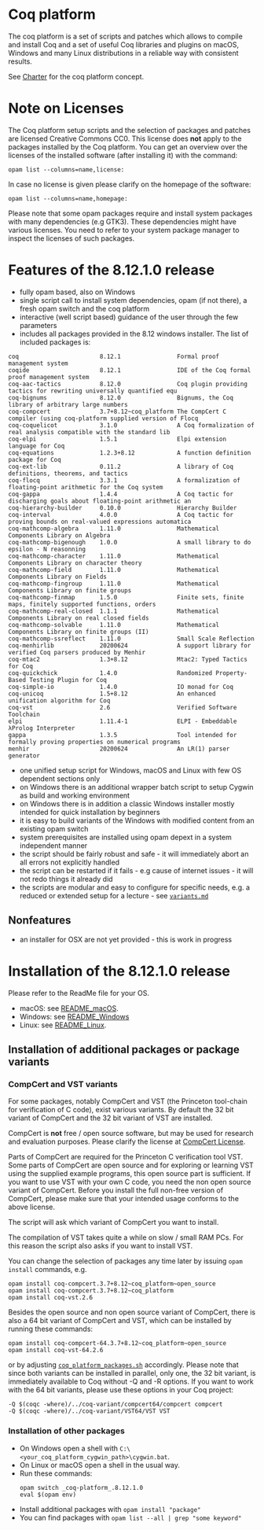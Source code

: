 # Coq platform

The coq platform is a set of scripts and patches which allows to compile and install Coq and
a set of useful Coq libraries and plugins on macOS, Windows and many Linux distributions in a
reliable way with consistent results.

See [Charter](charter.md) for the coq platform concept.

# Note on Licenses

The Coq platform setup scripts and the selection of packages and patches are licensed Creative Commons CC0.
This license does **not** apply to the packages installed by the Coq platform.
You can get an overview over the licenses of the installed software (after installing it)
with the command:
```
opam list --columns=name,license:
```
In case no license is given please clarify on the homepage of the software:
```
opam list --columns=name,homepage:
```
Please note that some opam packages require and install system packages with many dependencies (e.g GTK3).
These dependencies might have various licenses. You need to refer to your system package manager to
inspect the licenses of such packages.

# Features of the 8.12.1.0 release

- fully opam based, also on Windows
- single script call to install system dependencies, opam (if not there), a fresh opam switch and the coq platform
- interactive (well script based) guidance of the user through the few parameters
- includes all packages provided in the 8.12 windows installer. The list of included packages is:
```
coq                       8.12.1                Formal proof management system
coqide                    8.12.1                IDE of the Coq formal proof management system
coq-aac-tactics           8.12.0                Coq plugin providing tactics for rewriting universally quantified equ
coq-bignums               8.12.0                Bignums, the Coq library of arbitrary large numbers
coq-compcert              3.7+8.12~coq_platform The CompCert C compiler (using coq-platform supplied version of Flocq
coq-coquelicot            3.1.0                 A Coq formalization of real analysis compatible with the standard lib
coq-elpi                  1.5.1                 Elpi extension language for Coq
coq-equations             1.2.3+8.12            A function definition package for Coq
coq-ext-lib               0.11.2                A library of Coq definitions, theorems, and tactics
coq-flocq                 3.3.1                 A formalization of floating-point arithmetic for the Coq system
coq-gappa                 1.4.4                 A Coq tactic for discharging goals about floating-point arithmetic an
coq-hierarchy-builder     0.10.0                Hierarchy Builder
coq-interval              4.0.0                 A Coq tactic for proving bounds on real-valued expressions automatica
coq-mathcomp-algebra      1.11.0                Mathematical Components Library on Algebra
coq-mathcomp-bigenough    1.0.0                 A small library to do epsilon - N reasonning
coq-mathcomp-character    1.11.0                Mathematical Components Library on character theory
coq-mathcomp-field        1.11.0                Mathematical Components Library on Fields
coq-mathcomp-fingroup     1.11.0                Mathematical Components Library on finite groups
coq-mathcomp-finmap       1.5.0                 Finite sets, finite maps, finitely supported functions, orders
coq-mathcomp-real-closed  1.1.1                 Mathematical Components Library on real closed fields
coq-mathcomp-solvable     1.11.0                Mathematical Components Library on finite groups (II)
coq-mathcomp-ssreflect    1.11.0                Small Scale Reflection
coq-menhirlib             20200624              A support library for verified Coq parsers produced by Menhir
coq-mtac2                 1.3+8.12              Mtac2: Typed Tactics for Coq
coq-quickchick            1.4.0                 Randomized Property-Based Testing Plugin for Coq
coq-simple-io             1.4.0                 IO monad for Coq
coq-unicoq                1.5+8.12              An enhanced unification algorithm for Coq
coq-vst                   2.6                   Verified Software Toolchain
elpi                      1.11.4-1              ELPI - Embeddable λProlog Interpreter
gappa                     1.3.5                 Tool intended for formally proving properties on numerical programs
menhir                    20200624              An LR(1) parser generator
```
- one unified setup script for Windows, macOS and Linux with few OS dependent sections only
- on Windows there is an additional wrapper batch script to setup Cygwin as build and working environment
- on Windows there is in addition a classic Windows installer mostly intended for quick installation by beginners
- it is easy to build variants of the Windows with modified content from an existing opam switch
- system prerequisites are installed using opam depext in a system independent manner
- the script should be fairly robust and safe - it will immediately abort an all errors not explicitly handled
- the script can be restarted if it fails - e.g cause of internet issues - it will not redo things it already did
- the scripts are modular and easy to configure for specific needs, e.g. a reduced or extended setup for a lecture - see [`variants.md`](/variants.md)

## Nonfeatures

- an installer for OSX are not yet provided - this is work in progress

# Installation of the 8.12.1.0 release

Please refer to the ReadMe file for your OS.

- macOS: see [README_macOS](README_macOS.md).
- Windows: see [README_Windows](README_Windows.md)
- Linux: see [README_Linux](README_Linux.md).

## Installation of additional packages or package variants

### CompCert and VST variants

For some packages, notably CompCert and VST (the Princeton tool-chain for verification of C code), exist various variants.
By default the 32 bit variant of CompCert and the 32 bit variant of VST are installed.

CompCert is **not** free / open source software, but may be used for research and
evaluation purposes. Please clarify the license at [CompCert License](https://github.com/AbsInt/CompCert/blob/master/LICENSE).

Parts of CompCert are required for the Princeton C verification tool VST.
Some parts of CompCert are open source and for exploring or learning VST
using the supplied example programs, this open source part is sufficient.
If you want to use VST with your own C code, you need the non open source
variant of CompCert. Before you install the full non-free version of CompCert,
please make sure that your intended usage conforms to the above license.

The script will ask which variant of CompCert you want to install.

The compilation of VST takes quite a while on slow / small RAM PCs. For this reason the script also asks if you want to install VST.

You can change the selection of packages any time later by issuing `opam install` commands, e.g.
```
opam install coq-compcert.3.7+8.12~coq_platform~open_source
opam install coq-compcert.3.7+8.12~coq_platform
opam install coq-vst.2.6
```

Besides the open source and non open source variant of CompCert, there is also a 64 bit variant of CompCert and VST, which can
be installed by running these commands:
```
opam install coq-compcert-64.3.7+8.12~coq_platform~open_source
opam install coq-vst-64.2.6
```
or by adjusting [`coq_platform_packages.sh`](/coq_platform_packages.sh) accordingly.
Please note that since both variants can be installed in parallel, only one, the 32 bit variant, is immediately available to Coq
without -Q and -R options. If you want to work with the 64 bit variants, please use these options in your Coq project:
```
-Q $(coqc -where)/../coq-variant/compcert64/compcert compcert
-Q $(coqc -where)/../coq-variant/VST64/VST VST
```

### Installation of other packages

- On Windows open a shell with `C:\<your_coq_platform_cygwin_path>\cygwin.bat`.
- On Linux or macOS open a shell in the usual way.
- Run these commands:
    ```
    opam switch _coq-platform_.8.12.1.0
    eval $(opam env)
    ```
- Install additional packages with `opam install "package"`
- You can find packages with `opam list --all | grep "some keyword"`
